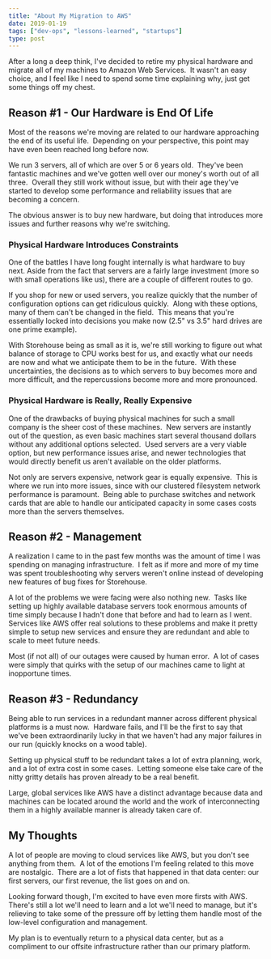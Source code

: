 ```yaml
---
title: "About My Migration to AWS"
date: 2019-01-19
tags: ["dev-ops", "lessons-learned", "startups"]
type: post
---
```


After a long a deep think, I've decided to retire my physical hardware and
migrate all of my machines to Amazon Web Services.  It wasn't an easy choice,
and I feel like I need to spend some time explaining why, just get some things
off my chest.

## Reason #1 - Our Hardware is End Of Life

Most of the reasons we're moving are related to our hardware approaching the end
of its useful life.  Depending on your perspective, this point may have even
been reached long before now.

We run 3 servers, all of which are over 5 or 6 years old.  They've been
fantastic machines and we've gotten well over our money's worth out of all
three.  Overall they still work without issue, but with their age they've
started to develop some performance and reliability issues that are becoming a
concern.

The obvious answer is to buy new hardware, but doing that introduces more issues
and further reasons why we're switching.

### Physical Hardware Introduces Constraints

One of the battles I have long fought internally is what hardware to buy next.
Aside from the fact that servers are a fairly large investment (more so with
small operations like us), there are a couple of different routes to go.

If you shop for new or used servers, you realize quickly that the number of
configuration options can get ridiculous quickly.  Along with these options,
many of them can't be changed in the field.  This means that you're essentially
locked into decisions you make now (2.5" vs 3.5" hard drives are one prime
example).

With Storehouse being as small as it is, we're still working to figure out what
balance of storage to CPU works best for us, and exactly what our needs are now
and what we anticipate them to be in the future.  With these uncertainties, the
decisions as to which servers to buy becomes more and more difficult, and the
repercussions become more and more pronounced.

### Physical Hardware is Really, Really Expensive

One of the drawbacks of buying physical machines for such a small company is the
sheer cost of these machines.  New servers are instantly out of the question, as
even basic machines start several thousand dollars without any additional
options selected.  Used servers are a very viable option, but new performance
issues arise, and newer technologies that would directly benefit us aren't
available on the older platforms.

Not only are servers expensive, network gear is equally expensive.  This is
where we run into more issues, since with our clustered filesystem network
performance is paramount.  Being able to purchase switches and network cards
that are able to handle our anticipated capacity in some cases costs more than
the servers themselves.

## Reason #2 - Management

A realization I came to in the past few months was the amount of time I was
spending on managing infrastructure.  I felt as if more and more of my time was
spent troubleshooting why servers weren't online instead of developing new
features of bug fixes for Storehouse.

A lot of the problems we were facing were also nothing new.  Tasks like setting
up highly available database servers took enormous amounts of time simply
because I hadn't done that before and had to learn as I went.  Services like AWS
offer real solutions to these problems and make it pretty simple to setup new
services and ensure they are redundant and able to scale to meet future needs.

Most (if not all) of our outages were caused by human error.  A lot of cases
were simply that quirks with the setup of our machines came to light at
inopportune times.

## Reason #3 - Redundancy

Being able to run services in a redundant manner across different physical
platforms is a must now.  Hardware fails, and I'll be the first to say that
we've been extraordinarily lucky in that we haven't had any major failures in
our run (quickly knocks on a wood table).

Setting up physical stuff to be redundant takes a lot of extra planning, work,
and a lot of extra cost in some cases.  Letting someone else take care of the
nitty gritty details has proven already to be a real benefit.

Large, global services like AWS have a distinct advantage because data and
machines can be located around the world and the work of interconnecting them in
a highly available manner is already taken care of.

## My Thoughts

A lot of people are moving to cloud services like AWS, but you don't see
anything from them.  A lot of the emotions I'm feeling related to this move are
nostalgic.  There are a lot of fists that happened in that data center: our
first servers, our first revenue, the list goes on and on.

Looking forward though, I'm excited to have even more firsts with AWS.  There's
still a lot we'll need to learn and a lot we'll need to manage, but it's
relieving to take some of the pressure off by letting them handle most of the
low-level configuration and management.

My plan is to eventually return to a physical data center, but as a compliment
to our offsite infrastructure rather than our primary platform.
